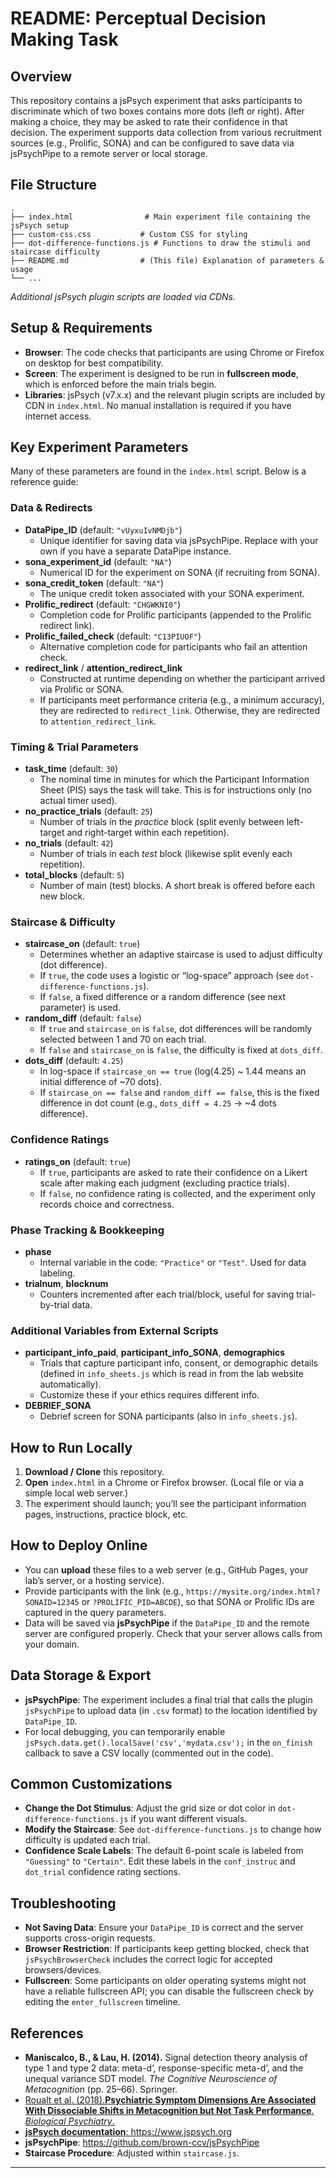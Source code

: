 

# README: Perceptual Decision Making  Task

## Overview
This repository contains a jsPsych experiment that asks participants to discriminate which of two boxes contains more dots (left or right). After making a choice, they may be asked to rate their confidence in that decision. The experiment supports data collection from various recruitment sources (e.g., Prolific, SONA) and can be configured to save data via jsPsychPipe to a remote server or local storage.

## File Structure
```
.
├── index.html                # Main experiment file containing the jsPsych setup
├── custom-css.css           # Custom CSS for styling
├── dot-difference-functions.js # Functions to draw the stimuli and staircase difficulty
├── README.md                # (This file) Explanation of parameters & usage
└── ...
```
*Additional jsPsych plugin scripts are loaded via CDNs.*

## Setup & Requirements
- **Browser**: The code checks that participants are using Chrome or Firefox on desktop for best compatibility.
- **Screen**: The experiment is designed to be run in **fullscreen mode**, which is enforced before the main trials begin.
- **Libraries**: jsPsych (v7.x.x) and the relevant plugin scripts are included by CDN in `index.html`. No manual installation is required if you have internet access.

## Key Experiment Parameters
Many of these parameters are found in the `index.html` script. Below is a reference guide:

### Data & Redirects
- **DataPipe_ID** (default: `"vUyxuIvNMDjb"`)  
  - Unique identifier for saving data via jsPsychPipe. Replace with your own if you have a separate DataPipe instance.
- **sona_experiment_id** (default: `"NA"`)  
  - Numerical ID for the experiment on SONA (if recruiting from SONA).
- **sona_credit_token** (default: `"NA"`)  
  - The unique credit token associated with your SONA experiment.
- **Prolific_redirect** (default: `"CHGWKNI0"`)  
  - Completion code for Prolific participants (appended to the Prolific redirect link).
- **Prolific_failed_check** (default: `"C13PIUOF"`)  
  - Alternative completion code for participants who fail an attention check.
- **redirect_link** / **attention_redirect_link**  
  - Constructed at runtime depending on whether the participant arrived via Prolific or SONA.  
  - If participants meet performance criteria (e.g., a minimum accuracy), they are redirected to `redirect_link`. Otherwise, they are redirected to `attention_redirect_link`.

### Timing & Trial Parameters
- **task_time** (default: `30`)  
  - The nominal time in minutes for which the Participant Information Sheet (PIS) says the task will take. This is for instructions only (no actual timer used).
- **no_practice_trials** (default: `25`)  
  - Number of trials in the *practice* block (split evenly between left-target and right-target within each repetition).
- **no_trials** (default: `42`)  
  - Number of trials in each *test* block (likewise split evenly each repetition).
- **total_blocks** (default: `5`)  
  - Number of main (test) blocks. A short break is offered before each new block.

### Staircase & Difficulty
- **staircase_on** (default: `true`)  
  - Determines whether an adaptive staircase is used to adjust difficulty (dot difference).  
  - If `true`, the code uses a logistic or “log-space” approach (see `dot-difference-functions.js`).  
  - If `false`, a fixed difference or a random difference (see next parameter) is used.
- **random_diff** (default: `false`)  
  - If `true` and `staircase_on` is `false`, dot differences will be randomly selected between 1 and 70 on each trial.  
  - If `false` and `staircase_on` is `false`, the difficulty is fixed at `dots_diff`.
- **dots_diff** (default: `4.25`)  
  - In log-space if `staircase_on == true` (log(4.25) ~ 1.44 means an initial difference of ~70 dots).  
  - If `staircase_on == false` and `random_diff == false`, this is the fixed difference in dot count (e.g., `dots_diff = 4.25` → ~4 dots difference).  

### Confidence Ratings
- **ratings_on** (default: `true`)  
  - If `true`, participants are asked to rate their confidence on a Likert scale after making each judgment (excluding practice trials).
  - If `false`, no confidence rating is collected, and the experiment only records choice and correctness.

### Phase Tracking & Bookkeeping
- **phase**  
  - Internal variable in the code: `"Practice"` or `"Test"`. Used for data labeling.
- **trialnum**, **blocknum**  
  - Counters incremented after each trial/block, useful for saving trial-by-trial data.

### Additional Variables from External Scripts
- **participant_info_paid**, **participant_info_SONA**, **demographics**  
  - Trials that capture participant info, consent, or demographic details (defined in `info_sheets.js` which is read in from the lab website automatically).  
  - Customize these if your ethics requires different info.
- **DEBRIEF_SONA**  
  - Debrief screen for SONA participants (also in `info_sheets.js`).

## How to Run Locally
1. **Download / Clone** this repository.
2. **Open** `index.html` in a Chrome or Firefox browser. (Local file or via a simple local web server.)
3. The experiment should launch; you’ll see the participant information pages, instructions, practice block, etc.

## How to Deploy Online
- You can **upload** these files to a web server (e.g., GitHub Pages, your lab’s server, or a hosting service).
- Provide participants with the link (e.g., `https://mysite.org/index.html?SONAID=12345` or `?PROLIFIC_PID=ABCDE`), so that SONA or Prolific IDs are captured in the query parameters.
- Data will be saved via **jsPsychPipe** if the `DataPipe_ID` and the remote server are configured properly. Check that your server allows calls from your domain.

## Data Storage & Export
- **jsPsychPipe**: The experiment includes a final trial that calls the plugin `jsPsychPipe` to upload data (in `.csv` format) to the location identified by `DataPipe_ID`.
- For local debugging, you can temporarily enable `jsPsych.data.get().localSave('csv','mydata.csv');` in the `on_finish` callback to save a CSV locally (commented out in the code).

## Common Customizations
- **Change the Dot Stimulus**: Adjust the grid size or dot color in `dot-difference-functions.js` if you want different visuals.
- **Modify the Staircase**: See `dot-difference-functions.js` to change how difficulty is updated each trial.
- **Confidence Scale Labels**: The default 6-point scale is labeled from `"Guessing"` to `"Certain"`. Edit these labels in the `conf_instruc` and `dot_trial` confidence rating sections.

## Troubleshooting
- **Not Saving Data**: Ensure your `DataPipe_ID` is correct and the server supports cross-origin requests.  
- **Browser Restriction**: If participants keep getting blocked, check that `jsPsychBrowserCheck` includes the correct logic for accepted browsers/devices.  
- **Fullscreen**: Some participants on older operating systems might not have a reliable fullscreen API; you can disable the fullscreen check by editing the `enter_fullscreen` timeline.

## References
- **Maniscalco, B., & Lau, H. (2014).** Signal detection theory analysis of type 1 and type 2 data: meta-d’, response-specific meta-d’, and the unequal variance SDT model. *The Cognitive Neuroscience of Metacognition* (pp. 25–66). Springer.
- <a href="https://doi.org/10.1016/j.biopsych.2017.12.017"> Roualt et al. (2018).**Psychiatric Symptom Dimensions Are Associated With Dissociable Shifts in Metacognition but Not Task Performance**. *Biological Psychiatry*. 
- **jsPsych documentation**: <https://www.jspsych.org>
- **jsPsychPipe**: <https://github.com/brown-ccv/jsPsychPipe>
- **Staircase Procedure**: Adjusted within `staircase.js`.

---

